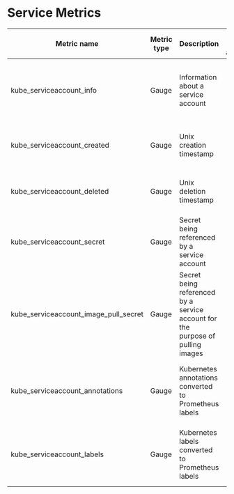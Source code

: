 # Service Metrics

| Metric name                           | Metric type | Description                                                                    | Unit (where applicable) | Labels/tags                                                                                                                                                                                                          | Status       |
|---------------------------------------|-------------|--------------------------------------------------------------------------------|-------------------------|----------------------------------------------------------------------------------------------------------------------------------------------------------------------------------------------------------------------|--------------|
| kube_serviceaccount_info              | Gauge       | Information about a service account                                            |                         | `namespace`=&lt;serviceaccount-namespace&gt; <br> `serviceaccount`=&lt;serviceaccount-name&gt; <br> `uid`=&lt;serviceaccount-uid&gt; <br> `automount_token`=&lt;serviceaccount-automount-token&gt;                   | EXPERIMENTAL |
| kube_serviceaccount_created           | Gauge       | Unix creation timestamp                                                        |                         | `namespace`=&lt;serviceaccount-namespace&gt; <br> `serviceaccount`=&lt;serviceaccount-name&gt; <br> `uid`=&lt;serviceaccount-uid&gt;                                                                                 | EXPERIMENTAL |
| kube_serviceaccount_deleted           | Gauge       | Unix deletion timestamp                                                        |                         | `namespace`=&lt;serviceaccount-namespace&gt; <br> `serviceaccount`=&lt;serviceaccount-name&gt; <br> `uid`=&lt;serviceaccount-uid&gt;                                                                                 | EXPERIMENTAL |
| kube_serviceaccount_secret            | Gauge       | Secret being referenced by a service account                                   |                         | `namespace`=&lt;serviceaccount-namespace&gt; <br> `serviceaccount`=&lt;serviceaccount-name&gt; <br> `uid`=&lt;serviceaccount-uid&gt; <br> `name`=&lt;secret-name&gt;                                                 | EXPERIMENTAL |
| kube_serviceaccount_image_pull_secret | Gauge       | Secret being referenced by a service account for the purpose of pulling images |                         | `namespace`=&lt;serviceaccount-namespace&gt; <br> `serviceaccount`=&lt;serviceaccount-name&gt; <br> `uid`=&lt;serviceaccount-uid&gt; <br> `name`=&lt;secret-name&gt;                                                 | EXPERIMENTAL |
| kube_serviceaccount_annotations       | Gauge       | Kubernetes annotations converted to Prometheus labels                          |                         | `namespace`=&lt;serviceaccount-namespace&gt; <br> `serviceaccount`=&lt;serviceaccount-name&gt; <br> `uid`=&lt;serviceaccount-uid&gt; <br> `annotation_SERVICE_ACCOUNT_ANNOTATION`=&lt;SERVICE_ACCOUNT_ANNOTATION&gt; | EXPERIMENTAL |
| kube_serviceaccount_labels            | Gauge       | Kubernetes labels converted to Prometheus labels                               |                         | `namespace`=&lt;serviceaccount-namespace&gt; <br> `serviceaccount`=&lt;serviceaccount-name&gt; <br> `uid`=&lt;serviceaccount-uid&gt; <br> `label_SERVICE_ACCOUNT_LABEL`=&lt;SERVICE_ACCOUNT_LABEL&gt;                | EXPERIMENTAL |
